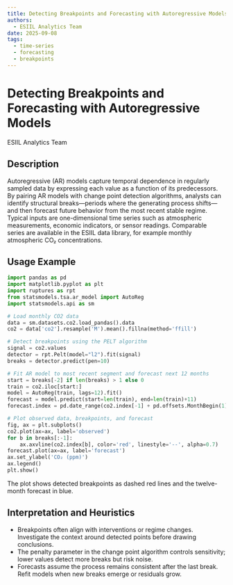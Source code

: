 ```yaml
---
title: Detecting Breakpoints and Forecasting with Autoregressive Models
authors:
  - ESIIL Analytics Team
date: 2025-09-08
tags:
  - time-series
  - forecasting
  - breakpoints
---
```


# Detecting Breakpoints and Forecasting with Autoregressive Models
ESIIL Analytics Team

## Description
Autoregressive (AR) models capture temporal dependence in regularly sampled data by expressing each value as a function of its predecessors. By pairing AR models with change point detection algorithms, analysts can identify structural breaks—periods where the generating process shifts—and then forecast future behavior from the most recent stable regime. Typical inputs are one-dimensional time series such as atmospheric measurements, economic indicators, or sensor readings. Comparable series are available in the ESIIL data library, for example monthly atmospheric CO₂ concentrations.

## Usage Example
```python
import pandas as pd
import matplotlib.pyplot as plt
import ruptures as rpt
from statsmodels.tsa.ar_model import AutoReg
import statsmodels.api as sm

# Load monthly CO2 data
data = sm.datasets.co2.load_pandas().data
co2 = data['co2'].resample('M').mean().fillna(method='ffill')

# Detect breakpoints using the PELT algorithm
signal = co2.values
detector = rpt.Pelt(model="l2").fit(signal)
breaks = detector.predict(pen=10)

# Fit AR model to most recent segment and forecast next 12 months
start = breaks[-2] if len(breaks) > 1 else 0
train = co2.iloc[start:]
model = AutoReg(train, lags=12).fit()
forecast = model.predict(start=len(train), end=len(train)+11)
forecast.index = pd.date_range(co2.index[-1] + pd.offsets.MonthBegin(1), periods=12, freq='M')

# Plot observed data, breakpoints, and forecast
fig, ax = plt.subplots()
co2.plot(ax=ax, label='observed')
for b in breaks[:-1]:
    ax.axvline(co2.index[b], color='red', linestyle='--', alpha=0.7)
forecast.plot(ax=ax, label='forecast')
ax.set_ylabel('CO₂ (ppm)')
ax.legend()
plt.show()
```
The plot shows detected breakpoints as dashed red lines and the twelve-month forecast in blue.

## Interpretation and Heuristics
- Breakpoints often align with interventions or regime changes. Investigate the context around detected points before drawing conclusions.
- The penalty parameter in the change point algorithm controls sensitivity; lower values detect more breaks but risk noise.
- Forecasts assume the process remains consistent after the last break. Refit models when new breaks emerge or residuals grow.
